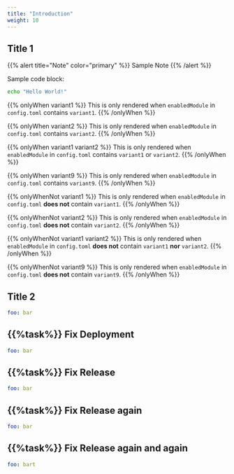 ```yaml
---
title: "Introduction"
weight: 10
---
```


## Title 1

{{% alert title="Note" color="primary" %}}
Sample Note
{{% /alert %}}

Sample code block:
```bash
echo "Hello World!"
```

{{% onlyWhen variant1 %}}
This is only rendered when `enabledModule` in `config.toml` contains `variant1`.
{{% /onlyWhen %}}

{{% onlyWhen variant2 %}}
This is only rendered when `enabledModule` in `config.toml` contains `variant2`.
{{% /onlyWhen %}}

{{% onlyWhen variant1 variant2 %}}
This is only rendered when `enabledModule` in `config.toml` contains `variant1` or `variant2`.
{{% /onlyWhen %}}

{{% onlyWhen variant9 %}}
This is only rendered when `enabledModule` in `config.toml` contains `variant9`.
{{% /onlyWhen %}}

{{% onlyWhenNot variant1 %}}
This is only rendered when `enabledModule` in `config.toml` **does not** contain `variant1`.
{{% /onlyWhen %}}

{{% onlyWhenNot variant2 %}}
This is only rendered when `enabledModule` in `config.toml` **does not** contain `variant2`.
{{% /onlyWhen %}}

{{% onlyWhenNot variant1 variant2 %}}
This is only rendered when `enabledModule` in `config.toml` **does not** contain `variant1` **nor** `variant2`.
{{% /onlyWhen %}}

{{% onlyWhenNot variant9 %}}
This is only rendered when `enabledModule` in `config.toml` **does not** contain `variant9`.
{{% /onlyWhen %}}


## Title 2


```yaml
foo: bar
```


## {{%task%}} Fix Deployment


```yaml
foo: bar
```


## {{%task%}} Fix Release


```yaml
foo: bar
```


## {{%task%}} Fix Release again


```yaml
foo: bar
```


## {{%task%}} Fix Release again and again


```yaml
foo: bart
```

